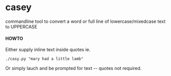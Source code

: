 # casey
commandline tool to convert a word or full line of lowercase/mixedcase text to UPPERCASE


#### HOWTO


Either supply inline text inside quotes ie.




`./casy.py "mary had a little lamb"`


Or simply lauch and be prompted for text -- quotes not required.
